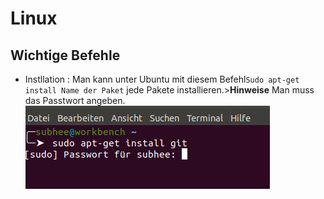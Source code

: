 # Linux

## Wichtige Befehle
* Instllation : Man kann unter Ubuntu mit diesem Befehl`Sudo apt-get install Name der Paket` jede Pakete installieren.>**Hinweise** Man muss das Passtwort angeben.
![Das ist ein Link](docs/images/Subhee5.png)

